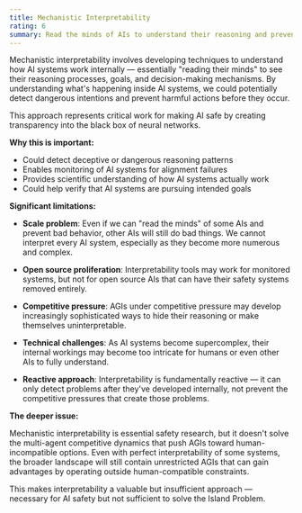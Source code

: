 ```yaml
---
title: Mechanistic Interpretability
rating: 6
summary: Read the minds of AIs to understand their reasoning and prevent bad behavior before it happens.
---
```


Mechanistic interpretability involves developing techniques to understand how AI systems work internally — essentially "reading their minds" to see their reasoning processes, goals, and decision-making mechanisms. By understanding what's happening inside AI systems, we could potentially detect dangerous intentions and prevent harmful actions before they occur.

This approach represents critical work for making AI safe by creating transparency into the black box of neural networks.

**Why this is important:**
- Could detect deceptive or dangerous reasoning patterns
- Enables monitoring of AI systems for alignment failures
- Provides scientific understanding of how AI systems actually work
- Could help verify that AI systems are pursuing intended goals

**Significant limitations:**

- **Scale problem**: Even if we can "read the minds" of some AIs and prevent bad behavior, other AIs will still do bad things. We cannot interpret every AI system, especially as they become more numerous and complex.

- **Open source proliferation**: Interpretability tools may work for monitored systems, but not for open source AIs that can have their safety systems removed entirely.

- **Competitive pressure**: AGIs under competitive pressure may develop increasingly sophisticated ways to hide their reasoning or make themselves uninterpretable.

- **Technical challenges**: As AI systems become supercomplex, their internal workings may become too intricate for humans or even other AIs to fully understand.

- **Reactive approach**: Interpretability is fundamentally reactive — it can only detect problems after they've developed internally, not prevent the competitive pressures that create those problems.

**The deeper issue:**

Mechanistic interpretability is essential safety research, but it doesn't solve the multi-agent competitive dynamics that push AGIs toward human-incompatible options. Even with perfect interpretability of some systems, the broader landscape will still contain unrestricted AGIs that can gain advantages by operating outside human-compatible constraints.

This makes interpretability a valuable but insufficient approach — necessary for AI safety but not sufficient to solve the Island Problem.
